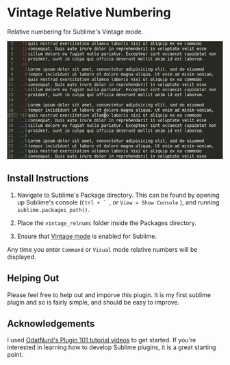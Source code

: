 # Vintage Relative Numbering
Relative numbering for Sublime's Vintage mode.

![Example](example.png)

## Install Instructions

1. Navigate to Sublime's Package directory. This can be found by opening up Sublime's console (``Ctrl + ` ``, or `View > Show Console` ), and running `sublime.packages_path()`.

2. Place the `vintage_relnums` folder inside the Packages directory.

3. Ensure that [Vintage mode](https://www.sublimetext.com/docs/3/vintage.html) is enabled for Sublime.

Any time you enter `Command` or `Visual` mode relative numbers will be displayed.

## Helping Out

Please feel free to help out and imporve this plugin. It is my first sublime plugin and so is fairly simple, and should be easy to improve.

## Acknowledgements

I used [OdatNurd's Plugin 101 tutorial videos](https://youtube.com/playlist?list=PLGfKZJVuHW91zln4ADyZA3sxGEmq32Wse) to get started. If you're interested in learning how to develop Sublime plugins, it is a great starting point.